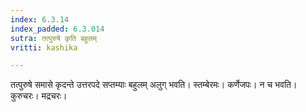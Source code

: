 ```yaml
---
index: 6.3.14
index_padded: 6.3.014
sutra: तत्पुरुषे कृति बहुलम्
vritti: kashika

---
```

तत्पुरुषे समासे कृदन्ते उत्तरपदे सप्तम्याः बहुलम् अलुग् भवति। स्तम्बेरमः। कर्णेजपः। न च भवति। कुरुचरः। मद्रचरः।